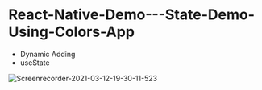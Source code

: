 # React-Native-Demo---State-Demo-Using-Colors-App

- Dynamic Adding
- useState

![Screenrecorder-2021-03-12-19-30-11-523](https://user-images.githubusercontent.com/51367686/110950325-b7007f80-8369-11eb-8f01-d27203bc404b.gif)
